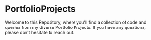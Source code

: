 # PortfolioProjects

Welcome to this Repository, where you'll find a collection of code and queries from my diverse Portfolio Projects. If you have any questions, please don't hesitate to reach out. 
